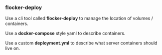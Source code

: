### flocker-deploy

Use a cli tool called **flocker-deploy** to manage the location of volumes / containers.

Use a **docker-compose** style yaml to describe containers.

Use a custom **deployment.yml** to describe what server containers should live on.
